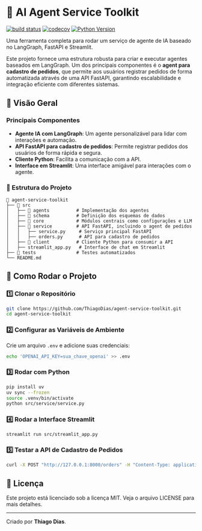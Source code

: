 # 🧰 AI Agent Service Toolkit

[![build status](https://github.com/ThiagoDias/agent-service-toolkit/actions/workflows/test.yml/badge.svg)](https://github.com/ThiagoDias/agent-service-toolkit/actions/workflows/test.yml) [![codecov](https://codecov.io/github/ThiagoDias/agent-service-toolkit/graph/badge.svg?token=5MTJSYWD05)](https://codecov.io/github/ThiagoDias/agent-service-toolkit) [![Python Version](https://img.shields.io/python/required-version-toml?tomlFilePath=https%3A%2F%2Fraw.githubusercontent.com%2FThiagoDias%2Fagent-service-toolkit%2Frefs%2Fheads%2Fmain%2Fpyproject.toml)](https://github.com/ThiagoDias/agent-service-toolkit/blob/main/pyproject.toml)

Uma ferramenta completa para rodar um serviço de agente de IA baseado no LangGraph, FastAPI e Streamlit.

Este projeto fornece uma estrutura robusta para criar e executar agentes baseados em LangGraph. Um dos principais componentes é o **agent para cadastro de pedidos**, que permite aos usuários registrar pedidos de forma automatizada através de uma API FastAPI, garantindo escalabilidade e integração eficiente com diferentes sistemas.

## 📌 Visão Geral

### Principais Componentes
- **Agente IA com LangGraph**: Um agente personalizável para lidar com interações e automação.
- **API FastAPI para cadastro de pedidos**: Permite registrar pedidos dos usuários de forma rápida e segura.
- **Cliente Python**: Facilita a comunicação com a API.
- **Interface em Streamlit**: Uma interface amigável para interações com o agente.

### 🔧 Estrutura do Projeto

```plaintext
📂 agent-service-toolkit
├── 📂 src
│   ├── 📂 agents          # Implementação dos agentes
│   ├── 📂 schema          # Definição dos esquemas de dados
│   ├── 📂 core            # Módulos centrais como configurações e LLM
│   ├── 📂 service         # API FastAPI, incluindo o agent de pedidos
│   │   ├── service.py     # Serviço principal FastAPI
│   │   ├── orders.py      # API para cadastro de pedidos
│   ├── 📂 client          # Cliente Python para consumir a API
│   ├── streamlit_app.py   # Interface de chat em Streamlit
├── 📂 tests               # Testes automatizados
└── README.md
```

## 🚀 Como Rodar o Projeto

### 1️⃣ Clonar o Repositório
```sh
git clone https://github.com/ThiagoDias/agent-service-toolkit.git
cd agent-service-toolkit
```

### 2️⃣ Configurar as Variáveis de Ambiente
Crie um arquivo `.env` e adicione suas credenciais:
```sh
echo 'OPENAI_API_KEY=sua_chave_openai' >> .env
```

### 3️⃣ Rodar com Python
```sh
pip install uv
uv sync --frozen
source .venv/bin/activate
python src/service/service.py
```

### 4️⃣ Rodar a Interface Streamlit
```sh
streamlit run src/streamlit_app.py
```

### 5️⃣ Testar a API de Cadastro de Pedidos
```sh
curl -X POST "http://127.0.0.1:8000/orders" -H "Content-Type: application/json" -d '{"item": "Produto X", "quantidade": 2, "usuario": "Thiago"}'
```

## 📜 Licença
Este projeto está licenciado sob a licença MIT. Veja o arquivo LICENSE para mais detalhes.

---
Criado por **Thiago Dias**.
